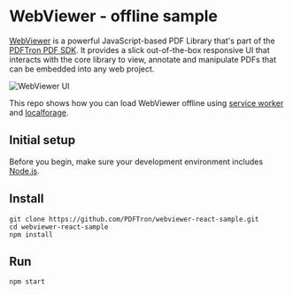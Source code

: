 # WebViewer - offline sample

[WebViewer](https://www.pdftron.com/webviewer) is a powerful JavaScript-based PDF Library that's part of the [PDFTron PDF SDK](https://www.pdftron.com). It provides a slick out-of-the-box responsive UI that interacts with the core library to view, annotate and manipulate PDFs that can be embedded into any web project.

![WebViewer UI](https://www.pdftron.com/downloads/pl/webviewer-ui.png)

This repo shows how you can load WebViewer offline using [service worker](https://developers.google.com/web/fundamentals/primers/service-workers/) and [localforage](https://github.com/localForage/localForage).

## Initial setup

Before you begin, make sure your development environment includes [Node.js](https://nodejs.org/en/).

## Install

```
git clone https://github.com/PDFTron/webviewer-react-sample.git
cd webviewer-react-sample
npm install
```

## Run

```
npm start
```